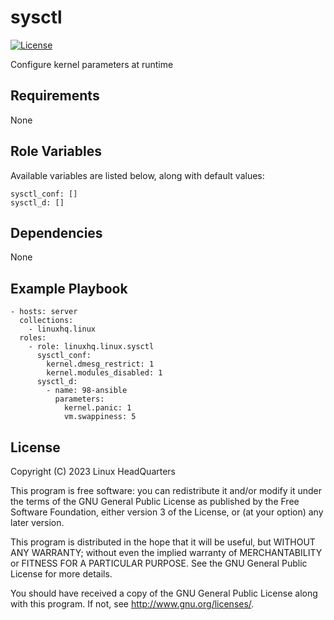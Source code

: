 # sysctl

[![License](https://img.shields.io/badge/license-GPLv3-lightgreen)](https://www.gnu.org/licenses/gpl-3.0.en.html#license-text)

Configure kernel parameters at runtime

## Requirements

None

## Role Variables

Available variables are listed below, along with default values:

    sysctl_conf: []
    sysctl_d: []

## Dependencies

None

## Example Playbook

    - hosts: server
      collections:
        - linuxhq.linux
      roles:
        - role: linuxhq.linux.sysctl
          sysctl_conf:
            kernel.dmesg_restrict: 1
            kernel.modules_disabled: 1
          sysctl_d:
            - name: 98-ansible
              parameters:
                kernel.panic: 1
                vm.swappiness: 5

## License

Copyright (C) 2023 Linux HeadQuarters

This program is free software: you can redistribute it and/or modify
it under the terms of the GNU General Public License as published by
the Free Software Foundation, either version 3 of the License, or
(at your option) any later version.

This program is distributed in the hope that it will be useful,
but WITHOUT ANY WARRANTY; without even the implied warranty of
MERCHANTABILITY or FITNESS FOR A PARTICULAR PURPOSE. See the
GNU General Public License for more details.

You should have received a copy of the GNU General Public License
along with this program. If not, see <http://www.gnu.org/licenses/>.
